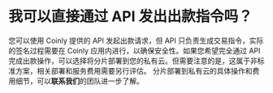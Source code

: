 # 我可以直接通过 API 发出出款指令吗？

您可以使用 Coinly 提供的 API 发起出款请求，但 API 只负责生成交易指令，实际的签名过程需要在 Coinly 应用内进行，以确保安全性。如果您希望完全通过 API 完成出款操作，可以选择将分片部署到您的私有云。但需要注意的是，这属于非标准方案，相关部署和服务费用需要另行评估。 分片部署到私有云的具体操作和费用细节，可以**联系我们**的团队进一步了解。

